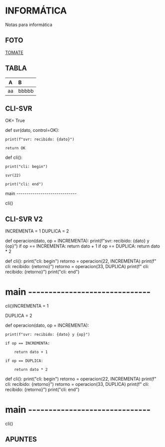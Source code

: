 # INFORMÁTICA
Notas para informática
## FOTO
[TOMATE](https://drive.google.com/file/d/1Jyy32F9d8CczdvKsBTJT6T-zo9TAfxd-/view)
## TABLA
|A|B|
|:-:|:-|
|aa|bbbbb|
## CLI-SVR
OK= True

def svr(dato, control=OK):

    print(f"svr: recibido: {dato}")
    
    return OK

def cli():

    print("cli: begin")
    
    svr(22)
    
    print("cli: end")

main ------------------------------

cli()
## CLI-SVR V2
INCREMENTA = 1
DUPLICA = 2

def operacion(dato, op = INCREMENTA):
    print(f"svr: recibido: {dato} y {op}")
    if op == INCREMENTA:
        return dato + 1
    if op == DUPLICA:
        return dato * 2

def cli():
    print("cli: begin")
    retorno = operacion(22, INCREMENTA)
    print(f" cli: recibido: {retorno}")
    retorno = operacion(33, DUPLICA)
    print(f" cli: recibido: {retorno}")
    print("cli: end")

# main ------------------------------
cli()INCREMENTA = 1

DUPLICA = 2

def operacion(dato, op = INCREMENTA):

    print(f"svr: recibido: {dato} y {op}")
    
    if op == INCREMENTA:
    
        return dato + 1
        
    if op == DUPLICA:
    
        return dato * 2
        

def cli():
    print("cli: begin")
    retorno = operacion(22, INCREMENTA)
    print(f" cli: recibido: {retorno}")
    retorno = operacion(33, DUPLICA)
    print(f" cli: recibido: {retorno}")
    print("cli: end")

# main ------------------------------
cli()
## APUNTES
